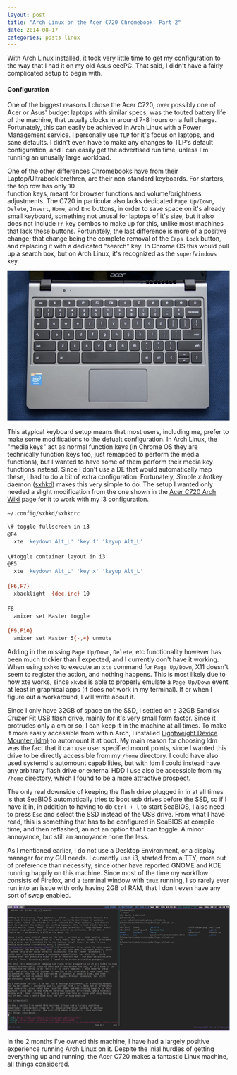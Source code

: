 ```yaml
--- 
layout: post
title: "Arch Linux on the Acer C720 Chromebook: Part 2"
date: 2014-08-17
categories: posts linux
---
```


With Arch Linux installed, it took very little time to get my configuration to 
the way that I had it on my old Asus eeePC. That said, I didn't have a fairly 
complicated setup to begin with.

#### Configuration

One of the biggest reasons I chose the Acer C720, over possibly one of Acer or 
Asus' budget laptops with similar specs, was the touted battery life of the 
machine, that usually clocks in around 7-8 hours on a full charge. Fortunately, 
this can easily be achieved in Arch Linux with a Power Management service. I 
personally use `TLP` for it's focus on laptops, and sane defaults. I didn't 
even have to make any changes to TLP's default configuration, and I can easily 
get the advertised run time, unless I'm running an unusally large workload.

One of the other differences Chromebooks have from their Laptop/Ultrabook 
brethren, are their non-standard keyboards. For starters, the top row has only 10  
function keys, meant for browser functions and volume/brightness adjustments.
The C720 in particular also lacks dedicated `Page Up/Down`, `Delete`, `Insert`, `Home`, 
and `End` buttons, in order to save space on it's already small keyboard, something 
not unusal for laptops of it's size, but it also does not include `Fn` key combos 
to make up for this, unlike most machines that lack these buttons. Fortunately, 
the last difference is more of a positive change; that change being the complete 
removal of the `Caps Lock` button, and replacing it with a dedicated "search" 
key. In Chrome OS this would pull up a search box, but on Arch Linux, it's 
recognized as the `super`/`windows` key.

[![keyboard](/img/acerc720keyboardthumb.jpg)](/img/acerc720keyboard.jpg)

This atypical keyboard setup means that most users, including me, prefer to make some 
modifications to the defualt configuration. In Arch Linux, the "media keys" act as
normal function keys (in Chrome OS they are technically function keys too, just 
remapped to perform the media functions), but I wanted to have some of them perform 
their media key functions instead. Since I don't use a DE that would automatically
map these, I had to do a bit of extra configuration. Fortunately, *S*imple *x* 
*h*otkey *d*aemon ([sxhkd][sxhkd]) makes this very simple to do. The setup I 
wanted only needed a slight modification from the one shown in the 
[Acer C720 Arch Wiki][wiki] page for it to work with my i3 configuration.

`~/.config/sxhkd/sxhkdrc`

```bash
\# toggle fullscreen in i3
@F4
  xte 'keydown Alt_L' 'key f' 'keyup Alt_L'
 
\#toggle container layout in i3
@F5
  xte 'keydown Alt_L' 'key x' 'keyup Alt_L'
  
{F6,F7}
  xbacklight -{dec,inc} 10

F8
  amixer set Master toggle

{F9,F10}
  amixer set Master 5{-,+} unmute
```

Adding in the missing `Page Up/Down`, `Delete`, etc functionality however has 
been much trickier than I expected, and I currently don't have it working. 
When using `sxhkd` to execute an `xte` command for `Page Up/Down`, X11 doesn't 
seem to register the action, and nothing happens. This is most likely due to 
how xte works, since `xkvbd` is able to properly emulate a `Page Up/Down` event 
at least in graphical apps (it does not work in my terminal). If or when I 
figure out a workaround, I will write about it.

Since I only have 32GB of space on the SSD, I settled on a 32GB Sandisk Cruzer 
Fit USB flash drive, mainly for it's very small form factor. Since it protrudes 
only a cm or so, I can keep it in the machine at all times. To make it more 
easily accessible from within Arch, I installed 
[Lightweight Device Mounter (ldm)][ldm] to automount it at boot. My main reason 
for choosing ldm was the fact that it can use user specified mount points, since 
I wanted this drive to be directly accessible from my `/home` directory. I 
could have also used systemd's automount capabilities, but with ldm I could
instead have any arbitrary flash drive or external HDD I use also be accessible 
from my `/home` directory, which I found to be a more attractive prospect. 

The only real downside of keeping the flash drive plugged in in at all times is that 
SeaBIOS automatically tries to boot usb drives before the SSD, so if I have it in,
in addition to having to do `Ctrl + l` to start SeaBIOS, I also need to press 
`Esc` and select the SSD instead of the USB drive. From what I have read, this
is something that has to be configured in SeaBIOS at compile time, and then
reflashed, an not an option that I can toggle. A minor annoyance, but still 
an annoyance none the less.

As I mentioned earlier, I do not use a Desktop Environment, or a display manager 
for my GUI needs. I currently use i3, started from a TTY, more out of preference 
than necessity, since other have reported GNOME and KDE running happily on this 
machine. Since most of the time my workflow consists of Firefox, and a terminal 
window with `tmux` running, I so rarely ever run into an issue with only having 
2GB of RAM, that I don't even have any sort of swap enabled. 

[![i3wm](/img/i3wmthumb.png)](/img/i3wm.png)

In the 2 months I've owned this machine, I have had a largely positive 
experience running Arch Linux on it. Despite the inial hurdles of getting 
everything up and running, the Acer C720 makes a fantastic Linux machine,
all things considered. 

[ldm]: https://bbs.archlinux.org/viewtopic.php?id=125918
[sxhkd]: https://wiki.archlinux.org/index.php/Sxhkd
[wiki]: https://wiki.archlinux.org/index.php/Acer_C720_Chromebook#Sxhkd_configuration
